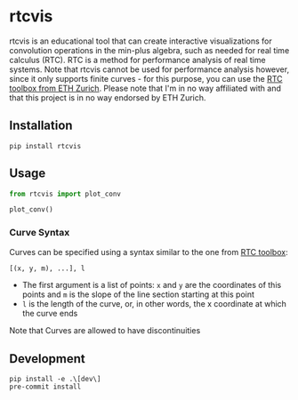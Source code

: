 # rtcvis

rtcvis is an educational tool that can create interactive visualizations for convolution operations in the min-plus algebra, such as needed for real time calculus (RTC). RTC is a method for performance analysis of real time systems. Note that rtcvis cannot be used for performance analysis however, since it only supports finite curves - for this purpose, you can use the [RTC toolbox from ETH Zurich](https://www.mpa.ethz.ch/). Please note that I'm in no way affiliated with and that this project is in no way endorsed by ETH Zurich.

## Installation

```shell
pip install rtcvis
```

## Usage

```python
from rtcvis import plot_conv

plot_conv()
```

### Curve Syntax

Curves can be specified using a syntax similar to the one from [RTC toolbox](https://www.mpa.ethz.ch/):

```python
[(x, y, m), ...], l
```

- The first argument is a list of points: `x` and `y` are the coordinates of this points and `m` is the slope of the line section starting at this point
- `l` is the length of the curve, or, in other words, the x coordinate at which the curve ends

Note that Curves are allowed to have discontinuities


## Development

```shell
pip install -e .\[dev\]
pre-commit install
```
